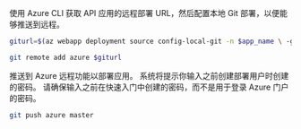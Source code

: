使用 Azure CLI 获取 API 应用的远程部署 URL，然后配置本地 Git 部署，以便能够推送到远程。

```bash
giturl=$(az webapp deployment source config-local-git -n $app_name \ -g myResourceGroup --query [url] -o tsv)

git remote add azure $giturl
```

推送到 Azure 远程功能以部署应用。 系统将提示你输入之前创建部署用户时创建的密码。 请确保输入之前在快速入门中创建的密码，而不是用于登录 Azure 门户的密码。

```bash
git push azure master
```